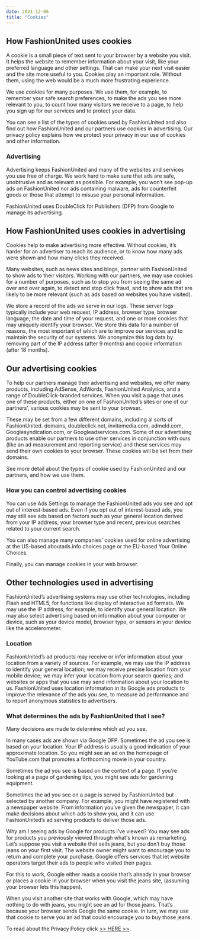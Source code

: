 ```yaml
---
date: 2021-12-06
title: "Cookies"
---
```


## How FashionUnited uses cookies

A cookie is a small piece of text sent to your browser by a website you visit. It helps the website to remember information about your visit, like your preferred language and other settings. That can make your next visit easier and the site more useful to you. Cookies play an important role. Without them, using the web would be a much more frustrating experience.

We use cookies for many purposes. We use them, for example, to remember your safe search preferences, to make the ads you see more relevant to you, to count how many visitors we receive to a page, to help you sign up for our services and to protect your data.

You can see a list of the types of cookies used by FashionUnited and also find out how FashionUnited and our partners use cookies in advertising. Our privacy policy explains how we protect your privacy in our use of cookies and other information.

### Advertising

Advertising keeps FashionUnited and many of the websites and services you use free of charge. We work hard to make sure that ads are safe, unobtrusive and as relevant as possible. For example, you won’t see pop-up ads on FashionUnited nor ads containing malware, ads for counterfeit goods or those that attempt to misuse your personal information.

FashionUnited uses DoubleClick for Publishers (DFP) from Google to manage its advertising.

## How FashionUnited uses cookies in advertising

Cookies help to make advertising more effective. Without cookies, it’s harder for an advertiser to reach its audience, or to know how many ads were shown and how many clicks they received.

Many websites, such as news sites and blogs, partner with FashionUnited to show ads to their visitors. Working with our partners, we may use cookies for a number of purposes, such as to stop you from seeing the same ad over and over again, to detect and stop click fraud, and to show ads that are likely to be more relevant (such as ads based on websites you have visited).

We store a record of the ads we serve in our logs. These server logs typically include your web request, IP address, browser type, browser language, the date and time of your request, and one or more cookies that may uniquely identify your browser. We store this data for a number of reasons, the most important of which are to improve our services and to maintain the security of our systems. We anonymize this log data by removing part of the IP address (after 9 months) and cookie information (after 18 months).

## Our advertising cookies

To help our partners manage their advertising and websites, we offer many products, including AdSense, AdWords, FashionUnited Analytics, and a range of DoubleClick-branded services. When you visit a page that uses one of these products, either on one of FashionUnited’s sites or one of our partners’, various cookies may be sent to your browser.

These may be set from a few different domains, including al sorts of FashionUnited. domains, doubleclick.net, invitemedia.com, admeld.com, Googlesyndication.com, or Googleadservices.com. Some of our advertising products enable our partners to use other services in conjunction with ours (like an ad measurement and reporting service) and these services may send their own cookies to your browser. These cookies will be set from their domains.

See more detail about the types of cookie used by FashionUnited and our partners, and how we use them.

### How you can control advertising cookies

You can use Ads Settings to manage the FashionUnited ads you see and opt out of interest-based ads. Even if you opt out of interest-based ads, you may still see ads based on factors such as your general location derived from your IP address, your browser type and recent, previous searches related to your current search.

You can also manage many companies’ cookies used for online advertising at the US-based aboutads.info choices page or the EU-based Your Online Choices.

Finally, you can manage cookies in your web browser.

## Other technologies used in advertising

FashionUnited’s advertising systems may use other technologies, including Flash and HTML5, for functions like display of interactive ad formats. We may use the IP address, for example, to identify your general location. We may also select advertising based on information about your computer or device, such as your device model, browser type, or sensors in your device like the accelerometer.

### Location

FashionUnited’s ad products may receive or infer information about your location from a variety of sources. For example, we may use the IP address to identify your general location; we may receive precise location from your mobile device; we may infer your location from your search queries; and websites or apps that you use may send information about your location to us. FashionUnited uses location information in its Google ads products to improve the relevance of the ads you see, to measure ad performance and to report anonymous statistics to advertisers.

### What determines the ads by FashionUnited that I see?

Many decisions are made to determine which ad you see.

In many cases ads are shown via Google DFP. Sometimes the ad you see is based on your location. Your IP address is usually a good indication of your approximate location. So you might see an ad on the homepage of YouTube.com that promotes a forthcoming movie in your country.

Sometimes the ad you see is based on the context of a page. If you’re looking at a page of gardening tips, you might see ads for gardening equipment.

Sometimes the ad you see on a page is served by FashionUnited but selected by another company. For example, you might have registered with a newspaper website. From information you’ve given the newspaper, it can make decisions about which ads to show you, and it can use FashionUnited’s ad serving products to deliver those ads.

Why am I seeing ads by Google for products I’ve viewed?
You may see ads for products you previously viewed through what's known as remarketing. Let’s suppose you visit a website that sells jeans, but you don’t buy those jeans on your first visit. The website owner might want to encourage you to return and complete your purchase. Google offers services that let website operators target their ads to people who visited their pages.

For this to work, Google either reads a cookie that’s already in your browser or places a cookie in your browser when you visit the jeans site, (assuming your browser lets this happen).

When you visit another site that works with Google, which may have nothing to do with jeans, you might see an ad for those jeans. That’s because your browser sends Google the same cookie. In turn, we may use that cookie to serve you an ad that could encourage you to buy those jeans.

To read about the Privacy Policy click [>> HERE >>](https://fashionunited.info/privacy).